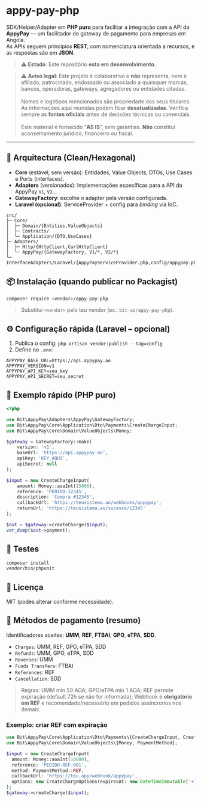 # appy-pay-php

SDK/Helper/Adapter em **PHP puro** para facilitar a integração com a API da **AppyPay** — um facilitador de gateway de pagamento para empresas em Angola.  
As APIs seguem princípios **REST**, com nomenclatura orientada a recursos, e as respostas são em **JSON**.

> ⚠️ **Estado**: Este repositório **esta em desenvolvimento**.

> ⚠️ **Aviso legal**: Este projeto é colaborativo e **não** representa, nem é afiliado, patrocinado, endossado ou associado a quaisquer marcas, bancos, operadoras, gateways, agregadores ou entidades citadas.  
<br>Nomes e logótipos mencionados são propriedade dos seus titulares.
As informações aqui reunidas podem ficar **desatualizadas**. Verifica sempre as **fontes oficiais** antes de decisões técnicas ou comerciais.  
<br> Este material é fornecido “**AS IS**”, sem garantias. **Não** constitui aconselhamento jurídico, financeiro ou fiscal.

---

## 🧱 Arquitectura (Clean/Hexagonal)

- **Core** (estável, sem versão): Entidades, Value Objects, DTOs, Use Cases e Ports (interfaces).
- **Adapters** (versionados): Implementações específicas para a API da AppyPay `V1`, `V2`…
- **GatewayFactory**: escolhe o adapter pela versão configurada.
- **Laravel (opcional)**: ServiceProvider + config para *binding* via IoC.

```
src/
├─ Core/
│  ├─ Domain/{Entities,ValueObjects}
│  ├─ Contracts/
│  └─ Application/{DTO,UseCases}
├─ Adapters/
│  ├─ Http/{HttpClient,CurlHttpClient}
│  └─ AppyPay/{GatewayFactory, V1/*, V2/*}
└─ InterfaceAdapters/Laravel/{AppyPayServiceProvider.php,config/appypay.php}
```

## 📦 Instalação (quando publicar no Packagist)

```bash
composer require <vendor>/appy-pay-php
```

> Substitui `<vendor>` pelo teu vendor (ex.: `bit-ao/appy-pay-php`).

## ⚙️ Configuração rápida (Laravel – opcional)

1. Publica o config: `php artisan vendor:publish --tag=config`
2. Define no `.env`:
```
APPYPAY_BASE_URL=https://api.appypay.ao
APPYPAY_VERSION=v1
APPYPAY_API_KEY=seu_key
APPYPAY_API_SECRET=seu_secret
```

## 🚀 Exemplo rápido (PHP puro)

```php
<?php

use Bit\AppyPay\Adapters\AppyPay\GatewayFactory;
use Bit\AppyPay\Core\Application\Dto\Payments\CreateChargeInput;
use Bit\AppyPay\Core\Domain\ValueObjects\Money;

$gateway = GatewayFactory::make(
    version: 'v1',
    baseUrl: 'https://api.appypay.ao',
    apiKey: 'KEY_AQUI',
    apiSecret: null
);

$input = new CreateChargeInput(
    amount: Money::aoaInt(15000),
    reference: 'PEDIDO-12345',
    description: 'Compra #12345',
    callbackUrl: 'https://teusistema.ao/webhooks/appypay',
    returnUrl: 'https://teusistema.ao/sucesso/12345'
);

$out = $gateway->createCharge($input);
var_dump($out->payment);
```

## 🧪 Testes

```bash
composer install
vendor/bin/phpunit
```

## 📄 Licença

MIT (podes alterar conforme necessidade).


## 🧭 Métodos de pagamento (resumo)
Identificadores aceites: **UMM**, **REF**, **FTBAI**, **GPO**, **eTPA**, **SDD**.  
- `Charges`: UMM, REF, GPO, eTPA, SDD
- `Refunds`: UMM, GPO, eTPA, SDD
- `Reverses`: UMM
- `Funds Transfers`: FTBAI
- `References`: REF
- `Cancellation`: SDD

> Regras: UMM min 50 AOA; GPO/eTPA min 1 AOA; REF permite expiração (default 72h se não for informada); Webhook é **obrigatório em REF** e recomendado/necessário em pedidos assíncronos nos demais.

### Exemplo: criar REF com expiração
```php
use Bit\AppyPay\Core\Application\Dto\Payments\{CreateChargeInput, CreateChargeOptions};
use Bit\AppyPay\Core\Domain\ValueObjects\{Money, PaymentMethod};

$input = new CreateChargeInput(
  amount: Money::aoaInt(10000),
  reference: 'PEDIDO-REF-001',
  method: PaymentMethod::REF,
  callbackUrl: 'https://teu.app/webhook/appypay',
  options: new CreateChargeOptions(expiresAt: new DateTimeImmutable('+72 hours'))
);
$gateway->createCharge($input);
```
